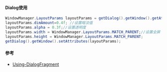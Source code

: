 #### Dialog使用

```java
WindowManager.LayoutParams layoutParams = getDialog().getWindow().getAttributes();
layoutParams.dimAmount=0.4f; //设置暗淡值
layoutParams.alpha = 0.3f;//设置透明度
layoutParams.width = WindowManager.LayoutParams.MATCH_PARENT;//设置全屏
layoutParams.height = WindowManager.LayoutParams.MATCH_PARENT;
getDialog().getWindow().setAttributes(layoutParams);
```

#### 参考

* [Using-DialogFragment](https://guides.codepath.com/android/Using-DialogFragment)



